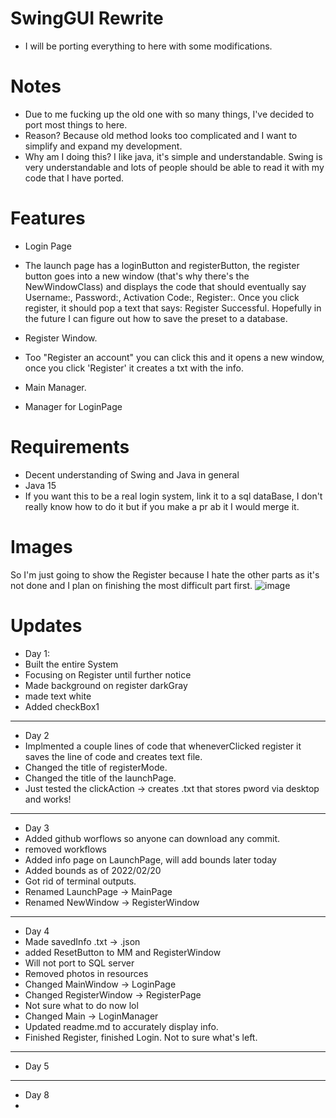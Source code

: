 # SwingGUI Rewrite 
- I will be porting everything to here with some modifications.

# Notes
- Due to me fucking up the old one with so many things, I've decided to port most things to here.
- Reason? Because old method looks too complicated and I want to simplify and expand my development.
- Why am I doing this? I like java, it's simple and understandable. Swing is very understandable and
lots of people should be able to read it with my code that I have ported. 

# Features
- Login Page
- The launch page has a loginButton and registerButton, the register button goes into a new window (that's why there's the NewWindowClass)
and displays the code that should eventually say Username:, Password:, Activation Code:, Register:. Once you click register,
it should pop a text that says: Register Successful. Hopefully in the future I can figure out how to save the preset to a database.


- Register Window.
- Too "Register an account" you can click this and it opens a new window, once you click 'Register' it creates a txt with the info. 


- Main Manager.
- Manager for LoginPage



# Requirements
- Decent understanding of Swing and Java in general
- Java 15
- If you want this to be a real login system, link it to a sql dataBase, I don't really know how to do it but if you make a pr ab it I would merge it.

# Images 

So I'm just going to show the Register because I hate the other parts as it's not done and I plan on finishing the most
difficult part first. 
![image](https://user-images.githubusercontent.com/83801755/154786867-e7467720-8380-4835-adab-88e91ef24a13.png)

# Updates

- Day 1:
- Built the entire System
- Focusing on Register until further notice 
- Made background on register darkGray 
- made text white
- Added checkBox1
------------------------------------------------------------------------------------------------------------------------------------------------------------------------------------------------------------------------------------------------------------------------------------------------------------------------------------------
- Day 2
- Implmented a couple lines of code that wheneverClicked register it saves the line of code and creates text file.
- Changed the title of registerMode.
- Changed the title of the launchPage.
- Just tested the clickAction -> creates .txt that stores pword via desktop and works!
------------------------------------------------------------------------------------------------------------------------------------------------------------------------------------------------------------------------------------------------------------------------------------------------------------------------------------------
- Day 3 
- Added github worflows so anyone can download any commit.
- removed workflows
- Added info page on LaunchPage, will add bounds later today
- Added bounds as of 2022/02/20
- Got rid of terminal outputs.
- Renamed LaunchPage -> MainPage
- Renamed NewWindow -> RegisterWindow
------------------------------------------------------------------------------------------------------------------------------------------------------------------------------------------------------------------------------------------------------------------------------------------------------------------------------------------
- Day 4
- Made savedInfo .txt -> .json
- added ResetButton to MM and RegisterWindow
- Will not port to SQL server
- Removed photos in resources
- Changed MainWindow -> LoginPage
- Changed RegisterWindow -> RegisterPage
- Not sure what to do now lol
- Changed Main -> LoginManager
- Updated readme.md to accurately display info.
- Finished Register, finished Login. Not to sure what's left.
------------------------------------------------------------------------------------------------------------------------------------------------------------------------------------------------------------------------------------------------------------------------------------------------------------------------------------------
- Day 5 
-------------------------------------------------------------------------------------------------------------------------------------------------------------------------------------------------------------------------------------------------------------------------------------------------------------------------------------------

- Day 8
- 